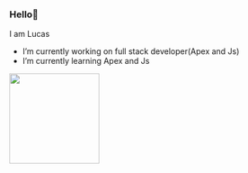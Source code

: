 ### Hello👋
I am Lucas 
-  I’m currently working on full stack developer(Apex and Js)
-  I’m currently learning Apex and Js


<div >
  <a href="https://github.com/Ragazzi147">
  <img  height="160em" src="https://github-readme-stats.vercel.app/api?username=Ragazzi147&show_icons=true&theme=dark&include_all_commits=true&count_private=true"/>
  
</div>




<!--
**Ragazzi147/Ragazzi147** is a ✨ _special_ ✨ repository because its `README.md` (this file) appears on your GitHub profile.

Here are some ideas to get you started:

- 🔭 I’m currently working on ...
- 🌱 I’m currently learning ...
- 👯 I’m looking to collaborate on ...
- 🤔 I’m looking for help with ...
- 💬 Ask me about ...
- 📫 How to reach me: ...
- 😄 Pronouns: ...
- ⚡ Fun fact: ...
-->
